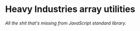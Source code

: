 # Heavy Industries array utilities

*All the shit that's missing from JavaScript standard library.*
